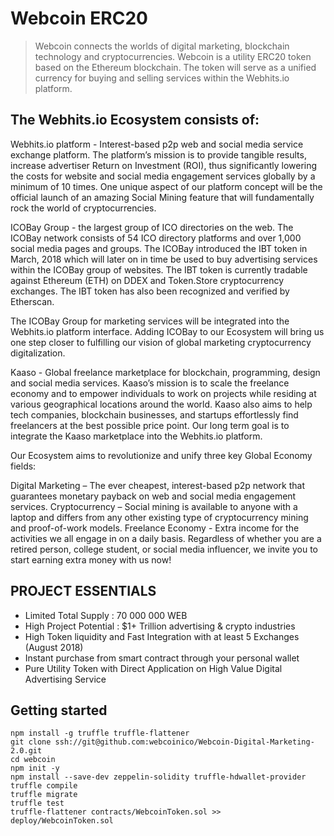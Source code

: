 # Webcoin ERC20

> Webcoin connects the worlds of digital marketing, blockchain technology and cryptocurrencies.
> Webcoin is a utility ERC20 token based on the Ethereum blockchain.
> The token will serve as a unified currency for buying and selling services within the Webhits.io platform.

## The Webhits.io Ecosystem consists of:

Webhits.io platform - Interest-based p2p web and social media service exchange platform. The platform’s mission is to provide tangible results, increase advertiser Return on Investment (ROI), thus significantly lowering the costs for website and social media engagement services globally by a minimum of 10 times. One unique aspect of our platform concept will be the official launch of an amazing Social Mining feature that will fundamentally rock the world of cryptocurrencies.

ICOBay Group - the largest group of ICO directories on the web. The ICOBay network consists of 54 ICO directory platforms and over 1,000 social media pages and groups. The ICOBay introduced the IBT token in March, 2018 which will later on in time be used to buy advertising services within the ICOBay group of websites. The IBT token is currently tradable against Ethereum (ETH) on DDEX and Token.Store cryptocurrency exchanges. The IBT token has also been recognized and verified by Etherscan.

The ICOBay Group for marketing services will be integrated into the Webhits.io platform interface. Adding ICOBay to our Ecosystem will bring us one step closer to fulfilling our vision of global marketing cryptocurrency digitalization.

Kaaso - Global freelance marketplace for blockchain, programming, design and social media services. Kaaso’s mission is to scale the freelance economy and to empower individuals to work on projects while residing at various geographical locations around the world. Kaaso also aims to help tech companies, blockchain businesses, and startups effortlessly find freelancers at the best possible price point. Our long term goal is to integrate the Kaaso marketplace into the Webhits.io platform.

Our Ecosystem aims to revolutionize and unify three key Global Economy fields:

Digital Marketing – The ever cheapest, interest-based p2p network that guarantees monetary payback on web and social media engagement services.
Cryptocurrency – Social mining is available to anyone with a laptop and differs from any other existing type of cryptocurrency mining and proof-of-work models.
Freelance Economy - Extra income for the activities we all engage in on a daily basis. Regardless of whether you are a retired person, college student, or social media influencer, we invite you to start earning extra money with us now!

## PROJECT ESSENTIALS

* Limited Total Supply : 70 000 000 WEB
* High Project Potential : $1+ Trillion advertising & crypto industries
* High Token liquidity and Fast Integration with at least 5 Exchanges (August 2018)
* Instant purchase from smart contract through your personal wallet
* Pure Utility Token with Direct Application on High Value Digital Advertising Service

## Getting started

```
npm install -g truffle truffle-flattener
git clone ssh://git@github.com:webcoinico/Webcoin-Digital-Marketing-2.0.git
cd webcoin
npm init -y
npm install --save-dev zeppelin-solidity truffle-hdwallet-provider
truffle compile
truffle migrate
truffle test
truffle-flattener contracts/WebcoinToken.sol >> deploy/WebcoinToken.sol
```
